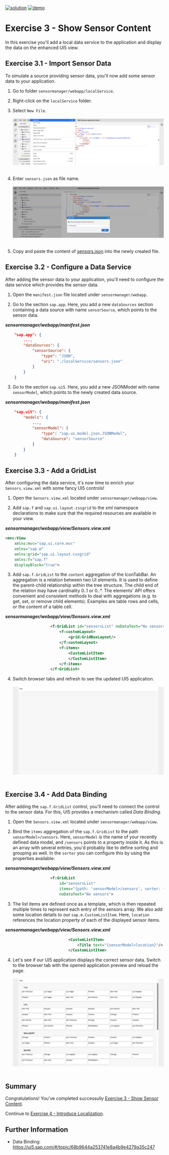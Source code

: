 [![solution](https://flat.badgen.net/badge/solution/available/green?icon=github)](../../../../tree/code/ex3)
[![demo](https://flat.badgen.net/badge/demo/deployed/blue?icon=chrome)](https://dirkelko.github.io/Developing-Apps-with-SAPUI5/ex3/sensormanager/webapp/)

# Exercise 3 - Show Sensor Content

In this exercise you'll add a local data service to the application and display the data on the enhanced UI5 view.

## Exercise 3.1 - Import Sensor Data

To simulate a source providing sensor data, you'll now add some sensor data to your application.

1. Go to folder `sensormanager/webapp/localService`.

2. Right-click on the `localService` folder.

3. Select `New File`.
<br><br>![](images/03_01_0010.png)<br><br>

4. Enter `sensors.json` as file name.
<br><br>![](images/03_01_0020.png)<br><br>

5. Copy and paste the content of [sensors.json](https://raw.githubusercontent.com/dirkelko/Developing-Apps-with-SAPUI5/master/exercises/ex3/data/sensors.json) into the newly created file.

## Exercise 3.2 - Configure a Data Service

After adding the sensor data to your application, you'll need to configure the data service which provides the sensor data.

1. Open the `manifest.json` file located under `sensormanager/webapp`.

2. Go to the section `sap.app`. Here, you add a new `dataSources` section containing a data source with name `sensorSource`, which points to the sensor data.

***sensormanager/webapp/manifest.json***

````json
    "sap.app": {
        ...,
        "dataSources": {
            "sensorSource": {
                "type": "JSON",
                "uri": "./localService/sensors.json"
            }
        }
    }
````

3. Go to the section `sap.ui5`. Here, you add a new JSONModel with name `sensorModel`, which points to the newly created data source.

***sensormanager/webapp/manifest.json***

````json
    "sap.ui5": {
        "models": {
	        ...,
            "sensorModel": {
                "type": "sap.ui.model.json.JSONModel",
                "dataSource": "sensorSource"
            }
        }
    }
````

## Exercise 3.3 - Add a GridList

After configuring the data service, it's now time to enrich your `Sensors.view.xml` with some fancy UI5 controls!

1. Open the `Sensors.view.xml` located under `sensormanager/webapp/view`.

2. Add `sap.f` and `sap.ui.layout.cssgrid` to the xml namespace declarations to make sure that the required resources are available in your view.

***sensormanager/webapp/view/Sensors.view.xml***

````xml
<mvc:View
    xmlns:mvc="sap.ui.core.mvc"
    xmlns="sap.m"
    xmlns:grid="sap.ui.layout.cssgrid"
    xmlns:f="sap.f"
    displayBlock="true">
````

3. Add `sap.f.GridList` to the `content` aggregation of the IconTabBar. An aggregation is a relation between two UI elements. It is used to define the parent-child relationship within the tree structure. The child end of the relation may have cardinality 0..1 or 0..*. The elements' API offers convenient and consistent methods to deal with aggregations (e.g. to get, set, or remove child elements). Examples are table rows and cells, or the content of a table cell.

***sensormanager/webapp/view/Sensors.view.xml***

````xml
                    <f:GridList id="sensorsList" noDataText="No sensors">
                        <f:customLayout>
                            <grid:GridBoxLayout/>
                        </f:customLayout>
                        <f:items>
                            <CustomListItem>
                            </CustomListItem>
                        </f:items>
                    </f:GridList>

````

4. Switch browser tabs and refresh to see the updated UI5 application.
<br><br>![](images/03_03_0010.png)<br><br>

## Exercise 3.4 - Add Data Binding

After adding the `sap.f.GridList` control, you'll need to connect the control to the sensor data. For this, UI5 provides a mechanism called *Data Binding*.

1. Open the `Sensors.view.xml` located under `sensormanager/webapp/view`.

2. Bind the `items` aggregation of the `sap.f.GridList` to the path `sensorModel>/sensors`. Here, `sensorModel` is  the name of your recently defined data model, and `/sensors` points to a property inside it. As this is an array with several entries, you'd probably like to define sorting and grouping as well. In the `sorter` you can configure this by using the properties available:

***sensormanager/webapp/view/Sensors.view.xml***

````xml
                    <f:GridList 
                        id="sensorsList" 
                        items="{path: 'sensorModel>/sensors', sorter: {path:'customer', group:true, descending: false}}"
                        noDataText="No sensors">
````

3. The list items are defined once as a template, which is then repeated multiple times to represent each entry of the sensors array. We also add some location details to our `sap.m.CustomListItem`. Here, `location` references the location property of each of the displayed sensor items.

***sensormanager/webapp/view/Sensors.view.xml***

````xml
                            <CustomListItem>
                                <Title text="{sensorModel>location}"/>
                            </CustomListItem>
````

4. Let's see if our UI5 application displays the correct sensor data. Switch to the browser tab with the opened application preview and reload the page.
<br><br>![](images/03_04_0010.png)<br><br> 

## Summary

Congratulations! You've completed successully [Exercise 3 - Show Sensor Content](#exercise-3---show-sensor-content).

Continue to [Exercise 4 - Introduce Localization](../ex4/README.md).

## Further Information

* Data Binding: https://ui5.sap.com/#/topic/68b9644a253741e8a4b9e4279a35c247
